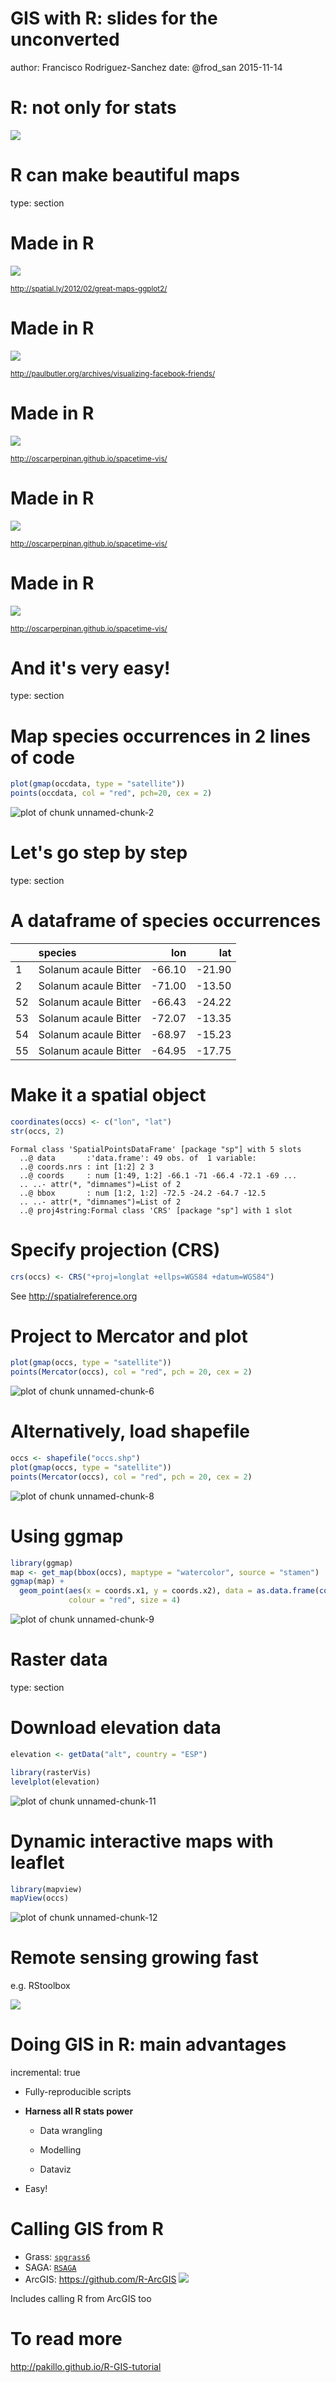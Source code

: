 GIS with R: slides for the unconverted
========================================================
author: Francisco Rodriguez-Sanchez
date: @frod_san
2015-11-14


R: not only for stats
=====================

![](images/R.jpg)


R can make beautiful maps
=========================
type: section



Made in R
==========

![](images/bike_ggplot.png)

<small>http://spatial.ly/2012/02/great-maps-ggplot2/</small>


Made in R
=========

![](images/facebook_map.png)

<small>http://paulbutler.org/archives/visualizing-facebook-friends/</small>


Made in R
=========

![](images/airMadrid_stamen.png)

<small>http://oscarperpinan.github.io/spacetime-vis/</small>


Made in R
=========

![](images/cft.png)

<small>http://oscarperpinan.github.io/spacetime-vis/</small>


Made in R
=========

![](images/vLine.svg)

<small>http://oscarperpinan.github.io/spacetime-vis/</small>


And it's very easy!
===================
type: section


Map species occurrences in 2 lines of code
==========================================




```r
plot(gmap(occdata, type = "satellite"))
points(occdata, col = "red", pch=20, cex = 2)
```

![plot of chunk unnamed-chunk-2](GISwithR-figure/unnamed-chunk-2-1.png)



Let's go step by step
=====================
type: section


A dataframe of species occurrences
==================================


|   |species               |    lon|    lat|
|:--|:---------------------|------:|------:|
|1  |Solanum acaule Bitter | -66.10| -21.90|
|2  |Solanum acaule Bitter | -71.00| -13.50|
|52 |Solanum acaule Bitter | -66.43| -24.22|
|53 |Solanum acaule Bitter | -72.07| -13.35|
|54 |Solanum acaule Bitter | -68.97| -15.23|
|55 |Solanum acaule Bitter | -64.95| -17.75|


Make it a spatial object
========================


```r
coordinates(occs) <- c("lon", "lat")
str(occs, 2)
```

```
Formal class 'SpatialPointsDataFrame' [package "sp"] with 5 slots
  ..@ data       :'data.frame':	49 obs. of  1 variable:
  ..@ coords.nrs : int [1:2] 2 3
  ..@ coords     : num [1:49, 1:2] -66.1 -71 -66.4 -72.1 -69 ...
  .. ..- attr(*, "dimnames")=List of 2
  ..@ bbox       : num [1:2, 1:2] -72.5 -24.2 -64.7 -12.5
  .. ..- attr(*, "dimnames")=List of 2
  ..@ proj4string:Formal class 'CRS' [package "sp"] with 1 slot
```


Specify projection (CRS)
========================


```r
crs(occs) <- CRS("+proj=longlat +ellps=WGS84 +datum=WGS84")
```

See http://spatialreference.org


Project to Mercator and plot
============================


```r
plot(gmap(occs, type = "satellite"))
points(Mercator(occs), col = "red", pch = 20, cex = 2)
```

![plot of chunk unnamed-chunk-6](GISwithR-figure/unnamed-chunk-6-1.png)


Alternatively, load shapefile
=============================




```r
occs <- shapefile("occs.shp")
plot(gmap(occs, type = "satellite"))
points(Mercator(occs), col = "red", pch = 20, cex = 2)
```

![plot of chunk unnamed-chunk-8](GISwithR-figure/unnamed-chunk-8-1.png)


Using ggmap
===========


```r
library(ggmap)
map <- get_map(bbox(occs), maptype = "watercolor", source = "stamen")
ggmap(map) +
  geom_point(aes(x = coords.x1, y = coords.x2), data = as.data.frame(coordinates(occs)),
             colour = "red", size = 4)
```

![plot of chunk unnamed-chunk-9](GISwithR-figure/unnamed-chunk-9-1.png)


Raster data
===========
type: section


Download elevation data
==========================


```r
elevation <- getData("alt", country = "ESP")
```


```r
library(rasterVis)
levelplot(elevation)
```

![plot of chunk unnamed-chunk-11](GISwithR-figure/unnamed-chunk-11-1.png)



Dynamic interactive maps with leaflet
=====================================


```r
library(mapview)
mapView(occs)
```

![plot of chunk unnamed-chunk-12](GISwithR-figure/unnamed-chunk-12-1.png)



Remote sensing growing fast
===========================

e.g. RStoolbox

![](images/rstoolbox.png)


Doing GIS in R: main advantages
===============================
incremental: true

- Fully-reproducible scripts

- **Harness all R stats power**

  - Data wrangling

  - Modelling

  - Dataviz

- Easy!




Calling GIS from R
==================

- Grass: [`spgrass6`](http://www.rdocumentation.org/packages/spgrass6)
- SAGA: [`RSAGA`](http://www.rdocumentation.org/packages/RSAGA)
- ArcGIS: https://github.com/R-ArcGIS
![](images/R_ArcGis.png)

Includes calling R from ArcGIS too




To read more
============

http://pakillo.github.io/R-GIS-tutorial





